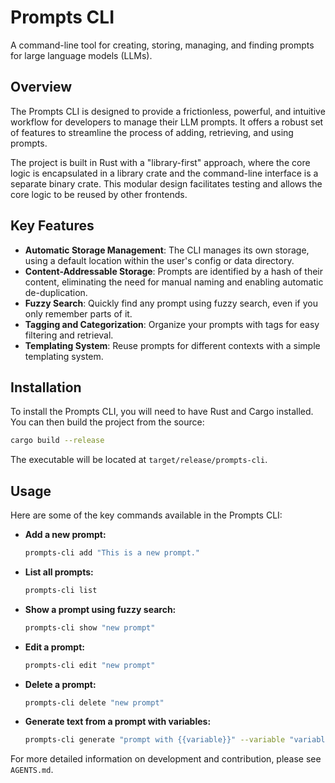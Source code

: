 # Prompts CLI

A command-line tool for creating, storing, managing, and finding prompts for large language models (LLMs).

## Overview

The Prompts CLI is designed to provide a frictionless, powerful, and intuitive workflow for developers to manage their LLM prompts. It offers a robust set of features to streamline the process of adding, retrieving, and using prompts.

The project is built in Rust with a "library-first" approach, where the core logic is encapsulated in a library crate and the command-line interface is a separate binary crate. This modular design facilitates testing and allows the core logic to be reused by other frontends.

## Key Features

- **Automatic Storage Management**: The CLI manages its own storage, using a default location within the user's config or data directory.
- **Content-Addressable Storage**: Prompts are identified by a hash of their content, eliminating the need for manual naming and enabling automatic de-duplication.
- **Fuzzy Search**: Quickly find any prompt using fuzzy search, even if you only remember parts of it.
- **Tagging and Categorization**: Organize your prompts with tags for easy filtering and retrieval.
- **Templating System**: Reuse prompts for different contexts with a simple templating system.

## Installation

To install the Prompts CLI, you will need to have Rust and Cargo installed. You can then build the project from the source:

```bash
cargo build --release
```

The executable will be located at `target/release/prompts-cli`.

## Usage

Here are some of the key commands available in the Prompts CLI:

- **Add a new prompt:**
  ```bash
  prompts-cli add "This is a new prompt."
  ```

- **List all prompts:**
  ```bash
  prompts-cli list
  ```

- **Show a prompt using fuzzy search:**
  ```bash
  prompts-cli show "new prompt"
  ```

- **Edit a prompt:**
  ```bash
  prompts-cli edit "new prompt"
  ```

- **Delete a prompt:**
  ```bash
  prompts-cli delete "new prompt"
  ```

- **Generate text from a prompt with variables:**
  ```bash
  prompts-cli generate "prompt with {{variable}}" --variable "variable=value"
  ```

For more detailed information on development and contribution, please see `AGENTS.md`.

